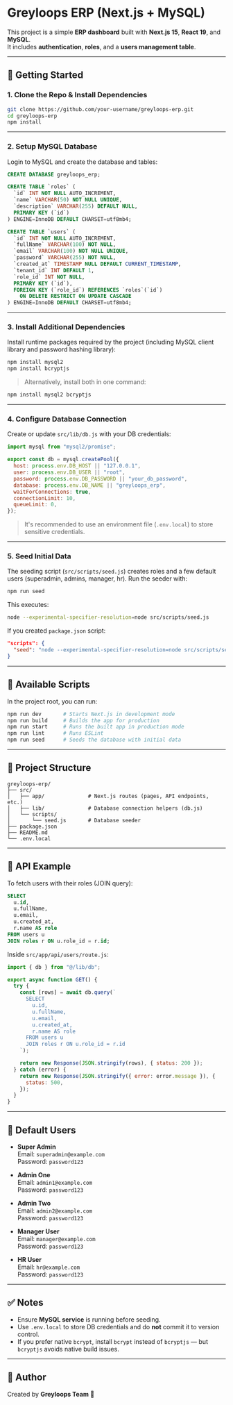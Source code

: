 # Greyloops ERP (Next.js + MySQL)

This project is a simple **ERP dashboard** built with **Next.js 15**, **React 19**, and **MySQL**.  
It includes **authentication**, **roles**, and a **users management table**.

---

## 🚀 Getting Started

### 1. Clone the Repo & Install Dependencies

```bash
git clone https://github.com/your-username/greyloops-erp.git
cd greyloops-erp
npm install
```

---

### 2. Setup MySQL Database

Login to MySQL and create the database and tables:

```sql
CREATE DATABASE greyloops_erp;

CREATE TABLE `roles` (
  `id` INT NOT NULL AUTO_INCREMENT,
  `name` VARCHAR(50) NOT NULL UNIQUE,
  `description` VARCHAR(255) DEFAULT NULL,
  PRIMARY KEY (`id`)
) ENGINE=InnoDB DEFAULT CHARSET=utf8mb4;

CREATE TABLE `users` (
  `id` INT NOT NULL AUTO_INCREMENT,
  `fullName` VARCHAR(100) NOT NULL,
  `email` VARCHAR(100) NOT NULL UNIQUE,
  `password` VARCHAR(255) NOT NULL,
  `created_at` TIMESTAMP NULL DEFAULT CURRENT_TIMESTAMP,
  `tenant_id` INT DEFAULT 1,
  `role_id` INT NOT NULL,
  PRIMARY KEY (`id`),
  FOREIGN KEY (`role_id`) REFERENCES `roles`(`id`)
    ON DELETE RESTRICT ON UPDATE CASCADE
) ENGINE=InnoDB DEFAULT CHARSET=utf8mb4;
```

---

### 3. Install Additional Dependencies

Install runtime packages required by the project (including MySQL client library and password hashing library):

```bash
npm install mysql2
npm install bcryptjs
```

> Alternatively, install both in one command:

```bash
npm install mysql2 bcryptjs
```

---

### 4. Configure Database Connection

Create or update `src/lib/db.js` with your DB credentials:

```js
import mysql from "mysql2/promise";

export const db = mysql.createPool({
  host: process.env.DB_HOST || "127.0.0.1",
  user: process.env.DB_USER || "root",
  password: process.env.DB_PASSWORD || "your_db_password",
  database: process.env.DB_NAME || "greyloops_erp",
  waitForConnections: true,
  connectionLimit: 10,
  queueLimit: 0,
});
```

> It's recommended to use an environment file (`.env.local`) to store sensitive credentials.

---

### 5. Seed Initial Data

The seeding script (`src/scripts/seed.js`) creates roles and a few default users (superadmin, admins, manager, hr). Run the seeder with:

```bash
npm run seed
```

This executes:

```bash
node --experimental-specifier-resolution=node src/scripts/seed.js
```

If you created `package.json` script:

```json
"scripts": {
  "seed": "node --experimental-specifier-resolution=node src/scripts/seed.js"
}
```

---

## 📜 Available Scripts

In the project root, you can run:

```bash
npm run dev       # Starts Next.js in development mode
npm run build     # Builds the app for production
npm run start     # Runs the built app in production mode
npm run lint      # Runs ESLint
npm run seed      # Seeds the database with initial data
```

---

## 📂 Project Structure

```
greyloops-erp/
├── src/
│   ├── app/              # Next.js routes (pages, API endpoints, etc.)
│   ├── lib/              # Database connection helpers (db.js)
│   └── scripts/
│       └── seed.js       # Database seeder
├── package.json
├── README.md
└── .env.local
```

---

## 📡 API Example

To fetch users with their roles (JOIN query):

```sql
SELECT
  u.id,
  u.fullName,
  u.email,
  u.created_at,
  r.name AS role
FROM users u
JOIN roles r ON u.role_id = r.id;
```

Inside `src/app/api/users/route.js`:

```js
import { db } from "@/lib/db";

export async function GET() {
  try {
    const [rows] = await db.query(`
      SELECT
        u.id,
        u.fullName,
        u.email,
        u.created_at,
        r.name AS role
      FROM users u
      JOIN roles r ON u.role_id = r.id
    `);

    return new Response(JSON.stringify(rows), { status: 200 });
  } catch (error) {
    return new Response(JSON.stringify({ error: error.message }), {
      status: 500,
    });
  }
}
```

---

## 👤 Default Users

- **Super Admin**  
  Email: `superadmin@example.com`  
  Password: `password123`

- **Admin One**  
  Email: `admin1@example.com`  
  Password: `password123`

- **Admin Two**  
  Email: `admin2@example.com`  
  Password: `password123`

- **Manager User**  
  Email: `manager@example.com`  
  Password: `password123`

- **HR User**  
  Email: `hr@example.com`  
  Password: `password123`

---

## ✅ Notes

- Ensure **MySQL service** is running before seeding.
- Use `.env.local` to store DB credentials and do **not** commit it to version control.
- If you prefer native `bcrypt`, install `bcrypt` instead of `bcryptjs` — but `bcryptjs` avoids native build issues.

---

## 📌 Author

Created by **Greyloops Team** 🚀

